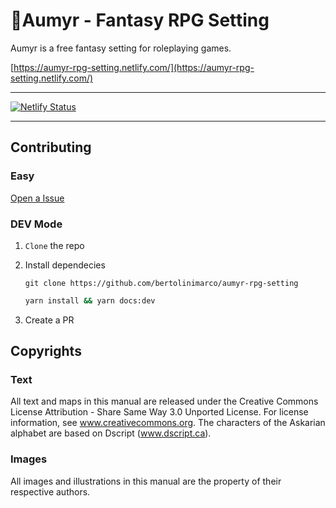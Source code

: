 # 🔮Aumyr - Fantasy RPG Setting

Aumyr is a free fantasy setting for roleplaying games.

[https://aumyr-rpg-setting.netlify.com/](https://aumyr-rpg-setting.netlify.com/)

---

[![Netlify Status](https://api.netlify.com/api/v1/badges/d7e3b541-4418-4427-8a72-4bbad04c9f32/deploy-status)](https://app.netlify.com/sites/aumyr-rpg-setting/deploys)

---

## Contributing

### Easy

[Open a Issue](https://github.com/bertolinimarco/aumyr-rpg-setting/issues/new)

### DEV Mode

1. `Clone` the repo

2. Install dependecies

   `git clone https://github.com/bertolinimarco/aumyr-rpg-setting`

   ```sh
   yarn install && yarn docs:dev
   ```

3. Create a PR

## Copyrights

### Text

All text and maps in this manual are released under the Creative Commons License Attribution - Share Same Way 3.0 Unported License. For license information, see www.creativecommons.org. The characters of the Askarian alphabet are based on Dscript (www.dscript.ca).

### Images

All images and illustrations in this manual are the property of their respective authors.

